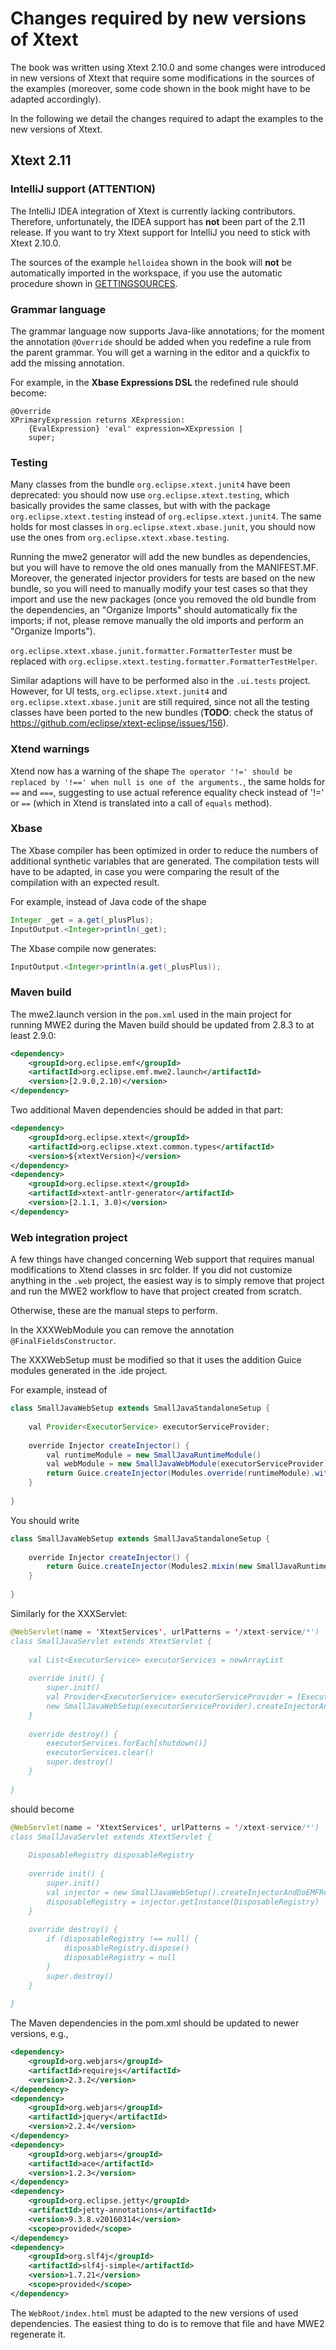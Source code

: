 # Changes required by new versions of Xtext

The book was written using Xtext 2.10.0 and some changes were introduced in new versions of Xtext that require some modifications in the sources of the examples (moreover, some code shown in the book might have to be adapted accordingly).

In the following we detail the changes required to adapt the examples to the new versions of Xtext.

## Xtext 2.11

### IntelliJ support (ATTENTION)

The IntelliJ IDEA integration of Xtext is currently lacking contributors. Therefore, unfortunately, the IDEA support has **not** been part of the 2.11 release.  If you want to try Xtext support for IntelliJ you need to stick with Xtext 2.10.0.

The sources of the example `helloidea` shown in the book will **not** be automatically imported in the workspace, if you use the automatic procedure shown in [GETTINGSOURCES](GETTINGSOURCES.md).

### Grammar language

The grammar language now supports Java-like annotations; for the moment the annotation `@Override` should be added when you redefine a rule from the parent grammar.  You will get a warning in the editor and a quickfix to add the missing annotation.

For example, in the **Xbase Expressions DSL** the redefined rule should become:

```
@Override 
XPrimaryExpression returns XExpression:
	{EvalExpression} 'eval' expression=XExpression |
	super;
```

### Testing

Many classes from the bundle `org.eclipse.xtext.junit4` have been deprecated: you should now use `org.eclipse.xtext.testing`, which basically provides the same classes, but with with the package `org.eclipse.xtext.testing` instead of `org.eclipse.xtext.junit4`.  The same holds for most classes in `org.eclipse.xtext.xbase.junit`, you should now use the ones from `org.eclipse.xtext.xbase.testing`.
 
Running the mwe2 generator will add the new bundles as dependencies, but you will have to remove the old ones manually from the MANIFEST.MF.  Moreover, the generated injector providers for tests are based on the new bundle, so you will need to manually modify your test cases so that they import and use the new packages (once you removed the old bundle from the dependencies, an "Organize Imports" should automatically fix the imports; if not, please remove manually the old imports and perform an "Organize Imports").

`org.eclipse.xtext.xbase.junit.formatter.FormatterTester` must be replaced with `org.eclipse.xtext.testing.formatter.FormatterTestHelper`.

Similar adaptions will have to be performed also in the `.ui.tests` project.  However, for UI tests, `org.eclipse.xtext.junit4` and `org.eclipse.xtext.xbase.junit` are still required, since not all the testing classes have been ported to the new bundles (**TODO**: check the status of <https://github.com/eclipse/xtext-eclipse/issues/156>).

### Xtend warnings

Xtend now has a warning of the shape `The operator '!=' should be replaced by '!==' when null is one of the arguments.`, the same holds for `==` and `===`, suggesting to use actual reference equality check instead of '!=' or `==` (which in Xtend is translated into a call of `equals` method).

### Xbase

The Xbase compiler has been optimized in order to reduce the numbers of additional synthetic variables that are generated.  The compilation tests will have to be adapted, in case you were comparing the result of the compilation with an expected result.

For example, instead of Java code of the shape

```Java
Integer _get = a.get(_plusPlus);
InputOutput.<Integer>println(_get);
```

The Xbase compile now generates:

```Java
InputOutput.<Integer>println(a.get(_plusPlus));
```

### Maven build

The mwe2.launch version in the `pom.xml` used in the main project for running MWE2 during the Maven build should be updated from 2.8.3 to at least 2.9.0:

```XML
<dependency>
	<groupId>org.eclipse.emf</groupId>
	<artifactId>org.eclipse.emf.mwe2.launch</artifactId>
	<version>[2.9.0,2.10)</version>
</dependency>
```

Two additional Maven dependencies should be added in that part:

```XML
<dependency>
	<groupId>org.eclipse.xtext</groupId>
	<artifactId>org.eclipse.xtext.common.types</artifactId>
	<version>${xtextVersion}</version>
</dependency>
<dependency>
	<groupId>org.eclipse.xtext</groupId>
	<artifactId>xtext-antlr-generator</artifactId>
	<version>[2.1.1, 3.0)</version>
</dependency>
```

### Web integration project

A few things have changed concerning Web support that requires manual modifications to Xtend classes in src folder.  If you did not customize anything in the `.web` project, the easiest way is to simply remove that project and run the MWE2 workflow to have that project created from scratch.

Otherwise, these are the manual steps to perform.

In the XXXWebModule you can remove the annotation `@FinalFieldsConstructor`.

The XXXWebSetup must be modified so that it uses the addition Guice modules generated in the .ide project.

For example, instead of

```Java
class SmallJavaWebSetup extends SmallJavaStandaloneSetup {
	
	val Provider<ExecutorService> executorServiceProvider;
	
	override Injector createInjector() {
		val runtimeModule = new SmallJavaRuntimeModule()
		val webModule = new SmallJavaWebModule(executorServiceProvider)
		return Guice.createInjector(Modules.override(runtimeModule).with(webModule))
	}
	
}
```

You should write

```Java
class SmallJavaWebSetup extends SmallJavaStandaloneSetup {
	
	override Injector createInjector() {
		return Guice.createInjector(Modules2.mixin(new SmallJavaRuntimeModule, new SmallJavaIdeModule, new SmallJavaWebModule))
	}
	
}
```

Similarly for the XXXServlet:

```Java
@WebServlet(name = 'XtextServices', urlPatterns = '/xtext-service/*')
class SmallJavaServlet extends XtextServlet {
	
	val List<ExecutorService> executorServices = newArrayList
	
	override init() {
		super.init()
		val Provider<ExecutorService> executorServiceProvider = [Executors.newCachedThreadPool => [executorServices += it]]
		new SmallJavaWebSetup(executorServiceProvider).createInjectorAndDoEMFRegistration()
	}
	
	override destroy() {
		executorServices.forEach[shutdown()]
		executorServices.clear()
		super.destroy()
	}
	
}
```

should become

```Java
@WebServlet(name = 'XtextServices', urlPatterns = '/xtext-service/*')
class SmallJavaServlet extends XtextServlet {
	
	DisposableRegistry disposableRegistry
	
	override init() {
		super.init()
		val injector = new SmallJavaWebSetup().createInjectorAndDoEMFRegistration()
		disposableRegistry = injector.getInstance(DisposableRegistry)
	}
	
	override destroy() {
		if (disposableRegistry !== null) {
			disposableRegistry.dispose()
			disposableRegistry = null
		}
		super.destroy()
	}
	
}
```

The Maven dependencies in the pom.xml should be updated to newer versions, e.g.,

```XML
<dependency>
	<groupId>org.webjars</groupId>
	<artifactId>requirejs</artifactId>
	<version>2.3.2</version>
</dependency>
<dependency>
	<groupId>org.webjars</groupId>
	<artifactId>jquery</artifactId>
	<version>2.2.4</version>
</dependency>
<dependency>
	<groupId>org.webjars</groupId>
	<artifactId>ace</artifactId>
	<version>1.2.3</version>
</dependency>
<dependency>
	<groupId>org.eclipse.jetty</groupId>
	<artifactId>jetty-annotations</artifactId>
	<version>9.3.8.v20160314</version>
	<scope>provided</scope>
</dependency>
<dependency>
	<groupId>org.slf4j</groupId>
	<artifactId>slf4j-simple</artifactId>
	<version>1.7.21</version>
	<scope>provided</scope>
</dependency>
```

The `WebRoot/index.html` must be adapted to the new versions of used dependencies.  The easiest thing to do is to remove that file and have MWE2 regenerate it.
